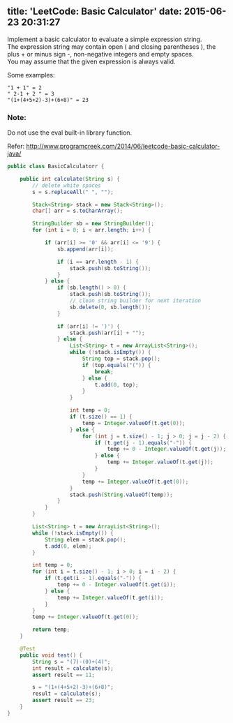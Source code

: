 title: 'LeetCode: Basic Calculator'
date: 2015-06-23 20:31:27
---
 Implement a basic calculator to evaluate a simple expression string.    
The expression string may contain open ( and closing parentheses ), the plus + or minus sign -, non-negative integers and empty spaces.   
You may assume that the given expression is always valid.    

Some examples:
```
"1 + 1" = 2
" 2-1 + 2 " = 3
"(1+(4+5+2)-3)+(6+8)" = 23
```
### Note: 
Do not use the eval built-in library function.

Refer: http://www.programcreek.com/2014/06/leetcode-basic-calculator-java/ 

```java
public class BasicCalculatorr {

    public int calculate(String s) {
        // delete white spaces
        s = s.replaceAll(" ", "");

        Stack<String> stack = new Stack<String>();
        char[] arr = s.toCharArray();

        StringBuilder sb = new StringBuilder();
        for (int i = 0; i < arr.length; i++) {

            if (arr[i] >= '0' && arr[i] <= '9') {
                sb.append(arr[i]);

                if (i == arr.length - 1) {
                    stack.push(sb.toString());
                }
            } else {
                if (sb.length() > 0) {
                    stack.push(sb.toString());
                    // clean string builder for next iteration
                    sb.delete(0, sb.length());
                }

                if (arr[i] != ')') {
                    stack.push(arr[i] + "");
                } else {
                    List<String> t = new ArrayList<String>();
                    while (!stack.isEmpty()) {
                        String top = stack.pop();
                        if (top.equals("(")) {
                            break;
                        } else {
                            t.add(0, top);
                        }
                    }

                    int temp = 0;
                    if (t.size() == 1) {
                        temp = Integer.valueOf(t.get(0));
                    } else {
                        for (int j = t.size() - 1; j > 0; j = j - 2) {
                            if (t.get(j - 1).equals("-")) {
                                temp += 0 - Integer.valueOf(t.get(j));
                            } else {
                                temp += Integer.valueOf(t.get(j));
                            }
                        }
                        temp += Integer.valueOf(t.get(0));
                    }
                    stack.push(String.valueOf(temp));
                }
            }
        }

        List<String> t = new ArrayList<String>();
        while (!stack.isEmpty()) {
            String elem = stack.pop();
            t.add(0, elem);
        }

        int temp = 0;
        for (int i = t.size() - 1; i > 0; i = i - 2) {
            if (t.get(i - 1).equals("-")) {
                temp += 0 - Integer.valueOf(t.get(i));
            } else {
                temp += Integer.valueOf(t.get(i));
            }
        }
        temp += Integer.valueOf(t.get(0));

        return temp;
    }

    @Test
    public void test() {
        String s = "(7)-(0)+(4)";
        int result = calculate(s);
        assert result == 11;

        s = "(1+(4+5+2)-3)+(6+8)";
        result = calculate(s);
        assert result == 23;
    }
}

```